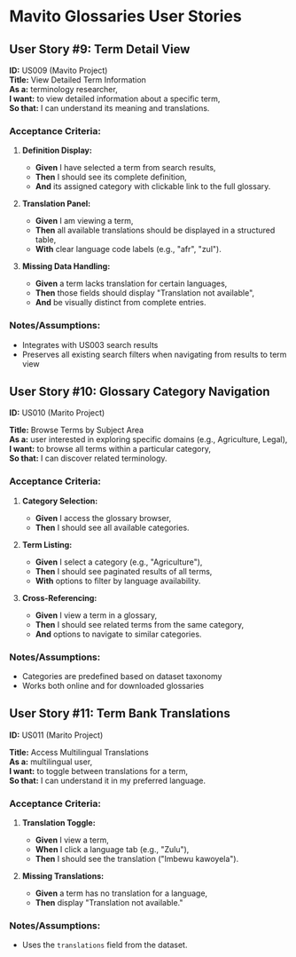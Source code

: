 
# Mavito Glossaries User Stories



## User Story #9: Term Detail View

**ID:** US009 (Mavito Project)  
**Title:** View Detailed Term Information  
**As a:** terminology researcher,  
**I want:** to view detailed information about a specific term,  
**So that:** I can understand its meaning and translations.

### Acceptance Criteria:

1. **Definition Display:**
   - **Given** I have selected a term from search results,
   - **Then** I should see its complete definition,
   - **And** its assigned category with clickable link to the full glossary.

2. **Translation Panel:**
   - **Given** I am viewing a term,
   - **Then** all available translations should be displayed in a structured table,
   - **With** clear language code labels (e.g., "afr", "zul").

3. **Missing Data Handling:**
   - **Given** a term lacks translation for certain languages,
   - **Then** those fields should display "Translation not available",
   - **And** be visually distinct from complete entries.

### Notes/Assumptions:
- Integrates with US003 search results
- Preserves all existing search filters when navigating from results to term view

## User Story #10: Glossary Category Navigation



**ID:** US010 (Marito Project)  


**Title:** Browse Terms by Subject Area  
**As a:** user interested in exploring specific domains (e.g., Agriculture, Legal),  
**I want:** to browse all terms within a particular category,  
**So that:** I can discover related terminology.

### Acceptance Criteria:

1. **Category Selection:**
   - **Given** I access the glossary browser,
   - **Then** I should see all available categories.
  

2. **Term Listing:**
   - **Given** I select a category (e.g., "Agriculture"),
   - **Then** I should see paginated results of all terms,
   - **With** options to filter by language availability.

3. **Cross-Referencing:**
   - **Given** I view a term in a glossary,
   - **Then** I should see related terms from the same category,
   - **And** options to navigate to similar categories.

### Notes/Assumptions:
- Categories are predefined based on dataset taxonomy
- Works both online and for downloaded glossaries

## User Story #11: Term Bank Translations

**ID:** US011 (Marito Project)  

**Title:** Access Multilingual Translations  
**As a:** multilingual user,  
**I want:** to toggle between translations for a term,  
**So that:** I can understand it in my preferred language.

### Acceptance Criteria:

1. **Translation Toggle:**
   - **Given** I view a term,
   - **When** I click a language tab (e.g., "Zulu"),
   - **Then** I should see the translation ("Imbewu kawoyela").

2. **Missing Translations:**
   - **Given** a term has no translation for a language,
   - **Then** display "Translation not available."

### Notes/Assumptions:
- Uses the `translations` field from the dataset.

